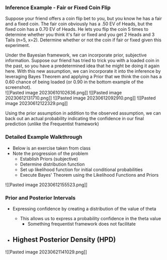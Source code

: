

### Inference Example - Fair or Fixed Coin Flip

Suppose your friend offers a coin flip bet to you, but you know he has a fair and a fixed coin. The fair coin obviously has a .50 EV of Heads, but the fixed coin has a 0.70 EV of Heads. He lets you flip the coin 5 times to determine whether you think it's fair or fixed and you get 2 Heads and 3 Tails (n=5, x=2). Determine whether or not the coin if fair or fixed given this experiment.

Under the Bayesian framework, we can incorporate prior, subjective information. Suppose our friend has tried to trick you with a loaded coin in the past, so you have a predetermined idea that he might be doing it again here. With this new assumption, we can incorporate it into the inference by leveraging Bayes Theorem and applying a Prior that we think the coin has a 0.60 chance of being loaded (or 0.90 in the bottom example of the screenshot).  
![[Pasted image 20230610102636.png]]
![[Pasted image 20230612131710.png]]
![[Pasted image 20230612092910.png]]
![[Pasted image 20230612122329.png]]

Using the prior assumption in addition to the observed assumption, we can back out an actual probability indicating the confidence in our final prediction (unlike the Frequentist framework)


### Detailed Example Walkthrough
- Below is an exercise taken from class
- Note the progression of the problem
	- Establish Priors (subjective)
	- Determine distribution function
	- Set up likelihood function for initial conditional probabilities
	- Execute Bayes' Theorem using the Likelihood Functions and Priors

![[Pasted image 20230612155523.png]]


### Prior and Posterior Intervals

- Expressing confidence by creating a distribution of the value of theta
	- This allows us to express a probability confidence in the theta value
		- Something frequentist framework does not facilitate

- Highest Posterior Density (HPD)
	- 
![[Pasted image 20230621141029.png]]